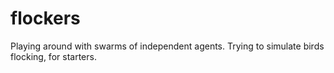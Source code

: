 # flockers
Playing around with swarms of independent agents. Trying to simulate birds flocking, for starters.

